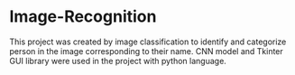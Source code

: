 # Image-Recognition
This project was created by image classification to identify and categorize person in the image corresponding to their name. CNN model and Tkinter GUI library were used in the project with python language.
